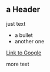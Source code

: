 ## a Header

just text

* a bullet
* another one

[Link to Google](http://www.google.com)

more text 
